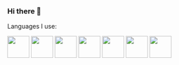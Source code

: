 ### Hi there 👋

Languages I use:

<img src="https://cdn.jsdelivr.net/gh/devicons/devicon/icons/java/java-original-wordmark.svg" width="50px" /> <img src="https://cdn.jsdelivr.net/gh/devicons/devicon/icons/python/python-original-wordmark.svg" width="50px" /> <img src="https://cdn.jsdelivr.net/gh/devicons/devicon/icons/django/django-original.svg" width="50px" /> <img src="https://cdn.jsdelivr.net/gh/devicons/devicon/icons/heroku/heroku-original-wordmark.svg" width="50px" /> <img src="https://cdn.jsdelivr.net/gh/devicons/devicon/icons/jquery/jquery-original.svg" width="50px" /> <img src="https://cdn.jsdelivr.net/gh/devicons/devicon/icons/php/php-original.svg" width="50px" /> <img src="https://cdn.jsdelivr.net/gh/devicons/devicon/icons/swift/swift-original-wordmark.svg" width="50px" />






<!--
**mendelbellaiche/mendelbellaiche** is a ✨ _special_ ✨ repository because its `README.md` (this file) appears on your GitHub profile.

Here are some ideas to get you started:

- 🔭 I’m currently working on ...
- 🌱 I’m currently learning ...
- 👯 I’m looking to collaborate on ...
- 🤔 I’m looking for help with ...
- 💬 Ask me about ...
- 📫 How to reach me: ...
- 😄 Pronouns: ...
- ⚡ Fun fact: ...
-->
